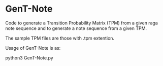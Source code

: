 # GenT-Note
Code to generate a Transition Probability Matrix (TPM) from a given raga note sequence and to generate a note sequence from a given TPM.

The sample TPM files are those with .tpm extention.

Usage of GenT-Note is as:

python3 GenT-Note.py <tpm file as csv>
